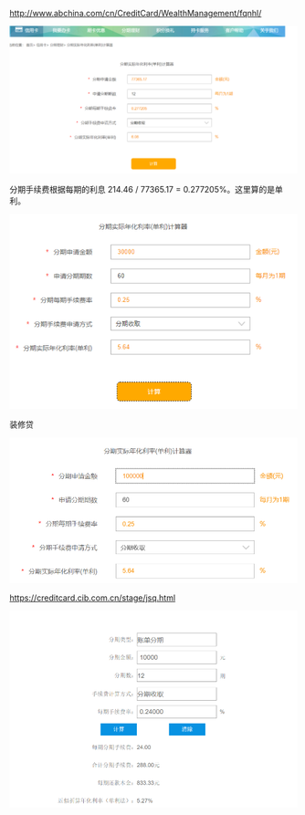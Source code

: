 

http://www.abchina.com/cn/CreditCard/WealthManagement/fqnhl/



![image-20210810094326322](分期利率.assets/image-20210810094326322.png)



分期手续费根据每期的利息 214.46 / 77365.17 = 0.277205%。这里算的是单利。





![image-20211117114853593](分期利率.assets/image-20211117114853593.png)



装修贷

![image-20220822172433127](分期利率.assets/image-20220822172433127.png)





https://creditcard.cib.com.cn/stage/jsq.html

![image-20221202101643888](分期利率.assets/image-20221202101643888.png)

